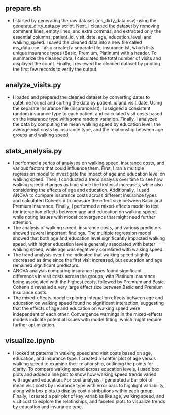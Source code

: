 ## prepare.sh
- I started by generating the raw dataset (ms_dirty_data.csv) using the generate_dirty_data.py script. Next, I cleaned the dataset by removing comment lines, empty lines, and extra commas, and extracted only the essential columns: patient_id, visit_date, age, education_level, and walking_speed. I saved the cleaned data into a new file called ms_data.csv. I also created a separate file, insurance.lst, which lists unique insurance types (Basic, Premium, Platinum) with a header. To summarize the cleaned data, I calculated the total number of visits and displayed the count. Finally, I reviewed the cleaned dataset by printing the first few records to verify the output.


## analyze_visits.py
- I loaded and prepared the cleaned dataset by converting dates to datetime format and sorting the data by patient_id and visit_date. Using the separate insurance file (insurance.lst), I assigned a consistent random insurance type to each patient and calculated visit costs based on the insurance type with some random variation. Finally, I analyzed the data by computing the mean walking speed by education level, the average visit costs by insurance type, and the relationship between age groups and walking speed.


## stats_analysis.py
- I performed a series of analyses on walking speed, insurance costs, and various factors that could influence them. First, I ran a multiple regression model to investigate the impact of age and education level on walking speed. Then, I conducted a trend analysis over time to see how walking speed changes as time since the first visit increases, while also considering the effects of age and education. Additionally, I used ANOVA to compare insurance costs across different insurance types and calculated Cohen’s d to measure the effect size between Basic and Premium insurance. Finally, I performed a mixed-effects model to test for interaction effects between age and education on walking speed, while noting issues with model convergence that might need further attention.
- The analysis of walking speed, insurance costs, and various predictors showed several important findings. The multiple regression model showed that both age and education level significantly impacted walking speed, with higher education levels generally associated with better walking speed, while age was negatively correlated with walking speed. 
- The trend analysis over time indicated that walking speed slightly decreased as time since the first visit increased, but education and age remained significant predictors. 
- ANOVA analysis comparing insurance types found significant differences in visit costs across the groups, with Platinum insurance being associated with the highest costs, followed by Premium and Basic. Cohen’s d revealed a very large effect size between Basic and Premium insurance costs. 
- The mixed-effects model exploring interaction effects between age and education on walking speed found no significant interaction, suggesting that the effects of age and education on walking speed were independent of each other. Convergence warnings in the mixed-effects models indicate potential issues with model fitting, which might require further optimization.


## visualize.ipynb
- I looked at patterns in walking speed and visit costs based on age, education, and insurance type. I created a scatter plot of age versus walking speed to examine their relationship, outlining the points for clarity. To compare walking speed across education levels, I used box plots and added a line plot to show how walking speed trends varied with age and education. For cost analysis, I generated a bar plot of mean visit costs by insurance type with error bars to highlight variability, along with box plots to display cost distributions within each group. Finally, I created a pair plot of key variables like age, walking speed, and visit cost to explore the relatinships, and faceted plots to visualize trends by education and insurance type.